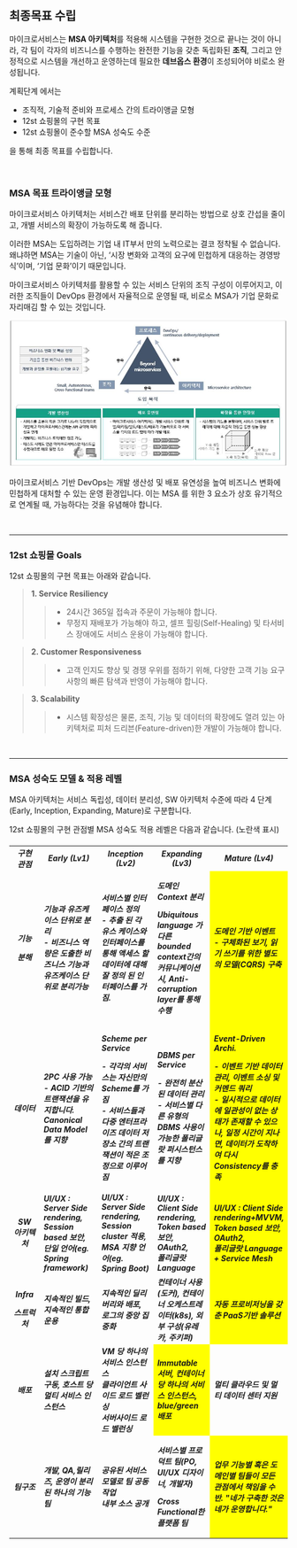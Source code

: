 ## 최종목표 수립

마이크로서비스는 **MSA 아키텍처**를 적용해 시스템을 구현한 것으로 끝나는 것이 아니라, 각 팀이 각자의 비즈니스를 수행하는 완전한 기능을 갖춘 독립화된 **조직**, 그리고 안정적으로 시스템을 개선하고 운영하는데 필요한 **데브옵스 환경**이 조성되어야 비로소 완성됩니다. 

계획단계 에서는 

- 조직적, 기술적 준비와 프로세스 간의 트라이앵글 모형
- 12st 쇼핑몰의 구현 목표
- 12st 쇼핑몰이 준수할 MSA 성숙도 수준

을 통해 최종 목표를 수립합니다. 

<br/>

### MSA 목표 트라이앵글 모형 

마이크로서비스 아키텍처는 서비스간 배포 단위를 분리하는 방법으로 상호 간섭을 줄이고, 개별 서비스의 확장이 가능하도록 해 줍니다.  

이러한 MSA는 도입하려는 기업 내 IT부서 만의 노력으로는 결코 정착될 수 없습니다. 왜냐하면 MSA는 기술이 아닌, ‘시장 변화와 고객의 요구에 민첩하게 대응하는 경영방식’이며, ‘기업 문화’이기 때문입니다. 

마이크로서비스 아키텍처를 활용할 수 있는 서비스 단위의 조직 구성이 이루어지고, 이러한 조직들이 DevOps 환경에서 자율적으로 운영될 때, 비로소 MSA가 기업 문화로 자리매김 할 수 있는 것입니다.

![](/contents/02_계획단계/01/image1.jpg)

마이크로서비스 기반 DevOps는 개발 생산성 및 배포 유연성을 높여 비즈니스 변화에 민첩하게 대처할 수 있는 운영 환경입니다. 이는 MSA 를 위한 3 요소가 상호 유기적으로 연계될 때, 가능하다는 것을 유념해야 합니다.

<br/>

--- 

### 12st 쇼핑몰 Goals

12st 쇼핑몰의 구현 목표는 아래와 같습니다.

> **1. Service Resiliency**
>> - 24시간 365일 접속과 주문이 가능해야 합니다. 
>> - 무정지 재배포가 가능해야 하고, 셀프 힐링(Self-Healing) 및 타서비스 장애에도 서비스 운용이 가능해야 합니다.

> **2. Customer Responsiveness**
>> - 고객 인지도 향상 및 경쟁 우위를 점하기 위해, 다양한 고객 기능 요구사항의 빠른 탐색과 반영이 가능해야 합니다.

> **3. Scalability**
>> - 시스템 확장성은 물론, 조직, 기능 및 데이터의 확장에도 열려 있는 아키텍처로 피처 드리븐(Feature-driven)한 개발이 가능해야 합니다.


<br/>

---

### MSA 성숙도 모델 & 적용 레벨 

MSA 아키텍처는 서비스 독립성, 데이터 분리성, SW 아키텍처 수준에 따라 4 단계(Early, Inception, Expanding, Mature)로 구분합니다.

12st 쇼핑몰의 구현 관점별 MSA 성숙도 적용 레벨은 다음과 같습니다. (노란색 표시)    

<h5>
<table>
<tbody>
<tr>
<td width="12%" align="center">구현 관점</td>
<td width="22%" align="center"><strong>Early (Lv1)</strong></td>
<td width="22%" align="center"><strong>Inception (Lv2)</strong></td>
<td width="22%" align="center"><strong>Expanding (Lv3)</strong></td>
<td width="22%" align="center"><strong>Mature (Lv4)</strong></td>
</tr>
<tr>
<td align="center"><p><strong>기능</strong></p>
<p><strong>분해</strong></p></td>
<td>기능과 유즈케이스 단위로 분리<br />
- 비즈니스 역량은 도출한 비즈니스 기능과 유즈케이스 단위로 분리가능</td>
<td>서비스별 인터페이스 정의<br />
- 추출 된 각 유스 케이스와 인터페이스를 통해 액세스 할 데이터에 대해 잘 정의 된 인터페이스를 가짐.</td>
<td><p>도메인 Context 분리</p>
<p>Ubiquitous language 가 다른 bounded context간의 커뮤니케이션 시, Anti-corruption layer를 통해 수행</p></td>
<td bgcolor="yellow">도메인 기반 이벤트<br />
- 구체화된 보기, 읽기 쓰기를 위한 별도의 모델(CQRS) 구축</td>
</tr>
<tr class="odd">
<td align="center"><strong>데이터</strong></td>
<td>2PC 사용 가능<br />
- ACID 기반의 트랜잭션을 유지합니다. Canonical Data Model 를 지향</td>
<td><p>Scheme per Service</p>
<p>- 각각의 서비스는 자신만의 Scheme를 가짐<br />
- 서비스들과 다중 엔터프라이즈 데이터 저장소 간의 트랜잭션이 적은 조정으로 이루어짐</p></td>
<td><p>DBMS per Service</p>
<p>- 완전히 분산된 데이터 관리<br />
- 서비스별 다른 유형의 DBMS 사용이 가능한 폴리글랏 퍼시스턴스를 지향</p></td>
<td bgcolor="yellow"><p>Event-Driven Archi.</p>
<p>- 이벤트 기반 데이터 관리, 이벤트 소싱 및 커멘드 쿼리<br />
- 일시적으로 데이터에 일관성이 없는 상태가 존재할 수 있으나, 일정 시간이 지나면, 데이터가 도착하여 다시 Consistency를 충족</p></td>
</tr>
<tr class="even">
<td align="center"><strong>SW<br />
아키텍처</strong></td>
<td>UI/UX : Server Side rendering,<br />
Session based 보안,<br />
단일 언어(eg. Spring framework)</td>
<td>UI/UX : Server Side rendering,<br />
Session cluster 적용,<br />
MSA 지향 언어(eg. Spring Boot)</td>
<td>UI/UX : Client Side rendering,<br />
Token based 보안, OAuth2,<br />
폴리글랏 Language</td>
<td bgcolor="yellow">UI/UX : Client Side rendering+MVVM,<br />
Token based 보안, OAuth2,<br />
폴리글랏 Language + Service Mesh</td>
</tr>
<tr class="odd">
<td align="center"><p><strong>Infra</strong></p>
<p><strong>스트럭처</strong></p></td>
<td>지속적인 빌드, 지속적인 통합 운용</td>
<td>지속적인 딜리버리와 배포, 로그의 중앙 집중화</td>
<td>컨테이너 사용(도커), 컨테이너 오케스트레이터(k8s), 외부 구성(유레카, 주키퍼)</td>
<td bgcolor="yellow">자동 프로비저닝을 갖춘 PaaS기반 솔루션</td>
</tr>
<tr class="even">
<td align="center"><strong>배포</strong></td>
<td>설치 스크립트 구동, 호스트 당 멀티 서비스 인스턴스</td>
<td>VM 당 하나의 서비스 인스턴스<br />
클라이언트 사이드 로드 벨런싱<br />
서버사이드 로드 벨런싱</td>
<td bgcolor="yellow">Immutable 서버, 컨테이너 당 하나의 서비스 인스턴스, blue/green 배포</td>
<td>멀티 클라우드 및 멀티 데이터 센터 지원</td>
</tr>
<tr class="odd">
<td align="center"><strong>팀구조</strong></td>
<td>개발, QA,릴리즈, 운영이 분리된 하나의 기능 팀</td>
<td>공유된 서비스 모델로 팀 공동 작업<br />
내부 소스 공개</td>
<td><p>서비스별 프로덕트 팀(PO, UI/UX 디자이너, 개발자)</p>
<p>Cross Functional한 플랫폼 팀</p></td>
<td bgcolor="yellow">업무 기능별 혹은 도메인별 팀들이 모든 관점에서 책임을 수반. &quot;네가 구축한 것은 네가 운영합니다.&quot;</td>
</tr>
</tbody>
</table>
</h5>


<br/><br/>
